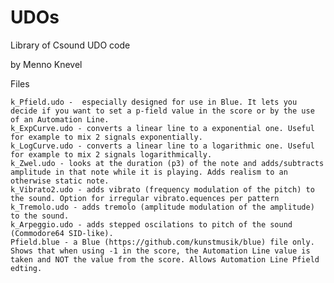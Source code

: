 # UDOs

Library of Csound UDO code

by Menno Knevel

Files

    k_Pfield.udo -  especially designed for use in Blue. It lets you decide if you want to set a p-field value in the score or by the use of an Automation Line.
    k_ExpCurve.udo - converts a linear line to a exponential one. Useful for example to mix 2 signals exponentially.
    k_LogCurve.udo - converts a linear line to a logarithmic one. Useful for example to mix 2 signals logarithmically.
    k_Zwel.udo - looks at the duration (p3) of the note and adds/subtracts amplitude in that note while it is playing. Adds realism to an otherwise static note.
    k_Vibrato2.udo - adds vibrato (frequency modulation of the pitch) to the sound. Option for irregular vibrato.equences per pattern
    k_Tremolo.udo - adds tremolo (amplitude modulation of the amplitude) to the sound.
    k_Arpeggio.udo - adds stepped oscilations to pitch of the sound (Commodore64 SID-like).
    Pfield.blue - a Blue (https://github.com/kunstmusik/blue) file only. Shows that when using -1 in the score, the Automation Line value is taken and NOT the value from the score. Allows Automation Line Pfield edting.
